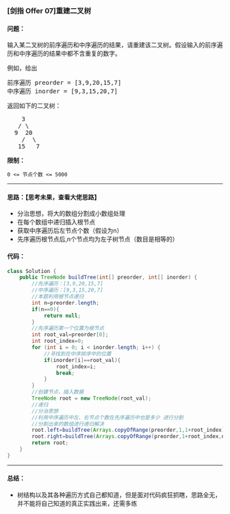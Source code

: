 ### [剑指 Offer 07]重建二叉树

#### 问题：

<p>输入某二叉树的前序遍历和中序遍历的结果，请重建该二叉树。假设输入的前序遍历和中序遍历的结果中都不含重复的数字。</p>
<p>例如，给出</p>
<pre>前序遍历 preorder =&nbsp;[3,9,20,15,7]
中序遍历 inorder = [9,3,15,20,7]</pre>
<p>返回如下的二叉树：</p>
<pre>    3
   / \
  9  20
    /  \
   15   7</pre>
<p><strong>限制：</strong></p>
<p><code>0 &lt;= 节点个数 &lt;= 5000</code></p>

---

#### 思路：【思考未果，查看大佬思路】

- 分治思想，将大的数组分割成小数组处理
- 在每个数组中递归插入根节点
- 获取中序遍历后左节点个数（假设为n）
- 先序遍历根节点后,n个节点均为左子树节点（数目是相等的）

#### 代码：

```java
class Solution {
    public TreeNode buildTree(int[] preorder, int[] inorder) {
        //先序遍历：[3,9,20,15,7]
        //中序遍历：[9,3,15,20,7]
        //本题利用根节点递归
        int n=preorder.length;
        if(n==0){
            return null;
        }
        //先序遍历第一个位置为根节点
        int root_val=preorder[0];
        int root_index=0;
        for (int i = 0; i < inorder.length; i++) {
            //寻找到在中序排序中的位置
            if(inorder[i]==root_val){
                root_index=i;
                break;
            }
        }
        //创建节点，插入数据
        TreeNode root = new TreeNode(root_val);
        //递归
        //分治思想
        //利用中序遍历中左、右节点个数在先序遍历中也是多少 进行分割
        //分割出来的数组进行递归解决
        root.left=buildTree(Arrays.copyOfRange(preorder,1,1+root_index),Arrays.copyOfRange(inorder,0,root_index));
        root.right=buildTree(Arrays.copyOfRange(preorder,1+root_index,n),Arrays.copyOfRange(inorder,root_index+1,n));
        return root;
    }
}
```

---

#### 总结：

- 树结构以及其各种遍历方式自己都知道，但是面对代码疯狂抓瞎，思路全无，并不能将自己知道的真正实践出来，还需多练